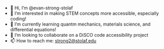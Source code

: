 - 👋 Hi, I’m @evan-strong-stolaf
- 👀 I’m interested in making STEM concepts more accessible, especially coding!
- 🌱 I’m currently learning quantm mechanics, materials science, and differential equations!
- 💞️ I’m looking to collaborate on a DiSCO code accessibility project
- 📫 How to reach me: strong2@stolaf.edu

<!---
evan-strong-stolaf/evan-strong-stolaf is a ✨ special ✨ repository because its `README.md` (this file) appears on your GitHub profile.
You can click the Preview link to take a look at your changes.
--->
